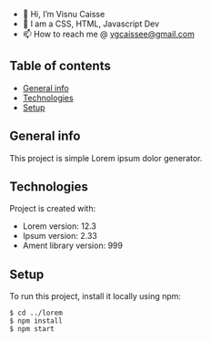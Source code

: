 - 👋 Hi, I’m Visnu Caisse
- 🌱 I am a CSS, HTML, Javascript Dev
- 📫 How to reach me @ vgcaissee@gmail.com

## Table of contents
* [General info](#general-info)
* [Technologies](#technologies)
* [Setup](#setup)

## General info
This project is simple Lorem ipsum dolor generator.
	
## Technologies
Project is created with:
* Lorem version: 12.3
* Ipsum version: 2.33
* Ament library version: 999
	
## Setup
To run this project, install it locally using npm:

```
$ cd ../lorem
$ npm install
$ npm start
```


<!---
vgcaisse/vgcaisse is a ✨ special ✨ repository because its `README.md` (this file) appears on your GitHub profile.
You can click the Preview link to take a look at your changes.
--->
